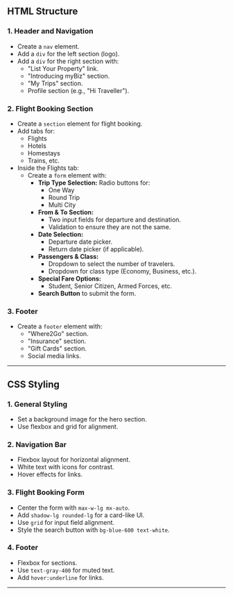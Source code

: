 ## HTML Structure

### 1. **Header and Navigation**
- Create a `nav` element.
- Add a `div` for the left section (logo).
- Add a `div` for the right section with:
  - "List Your Property" link.
  - "Introducing myBiz" section.
  - "My Trips" section.
  - Profile section (e.g., "Hi Traveller").

### 2. **Flight Booking Section**
- Create a `section` element for flight booking.
- Add tabs for:
  - Flights
  - Hotels
  - Homestays
  - Trains, etc.
- Inside the Flights tab:
  - Create a `form` element with:
    - **Trip Type Selection:** Radio buttons for:
      - One Way
      - Round Trip
      - Multi City
    - **From & To Section:**
      - Two input fields for departure and destination.
      - Validation to ensure they are not the same.
    - **Date Selection:**
      - Departure date picker.
      - Return date picker (if applicable).
    - **Passengers & Class:**
      - Dropdown to select the number of travelers.
      - Dropdown for class type (Economy, Business, etc.).
    - **Special Fare Options:**
      - Student, Senior Citizen, Armed Forces, etc.
    - **Search Button** to submit the form.

### 3. **Footer**
- Create a `footer` element with:
  - "Where2Go" section.
  - "Insurance" section.
  - "Gift Cards" section.
  - Social media links.

---

## CSS Styling

### 1. **General Styling**
- Set a background image for the hero section.
- Use flexbox and grid for alignment.

### 2. **Navigation Bar**
- Flexbox layout for horizontal alignment.
- White text with icons for contrast.
- Hover effects for links.

### 3. **Flight Booking Form**
- Center the form with `max-w-lg mx-auto`.
- Add `shadow-lg rounded-lg` for a card-like UI.
- Use `grid` for input field alignment.
- Style the search button with `bg-blue-600 text-white`.

### 4. **Footer**
- Flexbox for sections.
- Use `text-gray-400` for muted text.
- Add `hover:underline` for links.

---

